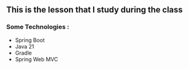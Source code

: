 ## This is the lesson that I study during the class

### Some Technologies :
* Spring Boot
* Java 21
* Gradle
* Spring Web MVC

